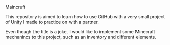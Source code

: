 Maincruft

This repository is aimed to learn how to use GitHub with a very small project of Unity I made to practice on with a partner.

Even though the title is a joke, I would like to implement some Minecraft mechanincs to this project, such as an inventory and
different elements.